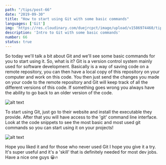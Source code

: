 ```yaml
---
path: "/tips/post-66"
date: "2019-09-30"
title: "How to start using Git with some basic commands"
languages: ['Git']
img: 'https://res.cloudinary.com/duejrcpct/image/upload/v1586974460/tips/66-1_wbkh4b.png'
description: 'Intro to Git with some basic commands'
number: 66
status: true
---
```


So today we'll talk a bit about Git and we'll see some basic commands for you to start using it. So, what is it? Git is a version control system mainly used for software development. Basically is a way of saving code on a remote repository, you can then have a local copy of this repository on your computer and work on this code. You then just send the changes you made on your code to the remote repository and Git will keep track of all the different versions of this code. If something goes wrong you always have the ability to go back to an older version of the code.

![alt text](https://res.cloudinary.com/duejrcpct/image/upload/v1586974462/tips/66-2_lgaxqf.png "Git commands")

To start using Git, just go to their website and install the executable they provide. After that you will have access to the 'git' command line interface.
Look at the code snippets to see the most basic and most used git commands so you can start using it on your projects!

![alt text](https://res.cloudinary.com/duejrcpct/image/upload/v1586974466/tips/66-3_kpq3fj.png "Git commands")

Hope you liked it and for those who never used Git I hope you give it a try. It's super useful and it's a 'skill' that is definitely needed for most dev jobs.
Have a nice one guys 😀🔥